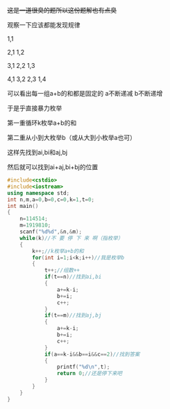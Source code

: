 ~~这是一道很臭的题所以这份题解也有点臭~~

观察一下应该都能发现规律

1,1

2,1 1,2

3,1 2,2 1,3

4,1 3,2 2,3 1,4

可以看出每一组a+b的和都是固定的
a不断递减
b不断递增

于是乎直接暴力枚举

第一重循环k枚举a+b的和

第二重从小到大枚举b（或从大到小枚举a也可）

这样先找到ai,bi和aj,bj

然后就可以找到ai+aj,bi+bj的位置

```cpp
#include<cstdio>
#include<iostream>
using namespace std;
int n,m,a=0,b=0,c=0,k=1,t=0;
int main()
{
	n=114514;
	m=1919810;
	scanf("%d%d",&n,&m);
	while(k)//不 要 停 下 来 啊（指枚举）
	{
		k++;//k枚举a+b的和
		for(int i=1;i<k;i++)//我是枚举b
		{
			t++;//组数++
			if(t==n)//找到ai,bi
			{
				a+=k-i;
				b+=i;
				c++;
			}
			if(t==m)//找到aj,bj
			{
				a+=k-i;
				b+=i;
				c++;
			}
			if(a==k-i&&b==i&&c==2)//找到答案
			{
				printf("%d\n",t);
				return 0;//还是停下来吧
			}
		}
	}
}
```